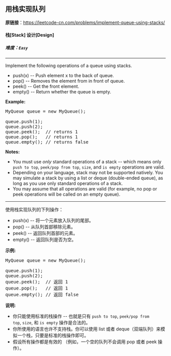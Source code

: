## 用栈实现队列

**原链接**：<https://leetcode-cn.com/problems/implement-queue-using-stacks/>

#### 栈[Stack]    设计[Design]    

##### 难度：**`Easy`**

----- 
<p>Implement the following operations of a queue using stacks.</p>

<ul>
	<li>push(x) -- Push element x to the back of queue.</li>
	<li>pop() -- Removes the element from in front of queue.</li>
	<li>peek() -- Get the front element.</li>
	<li>empty() -- Return whether the queue is empty.</li>
</ul>

<p><b>Example:</b></p>

<pre>
MyQueue queue = new MyQueue();

queue.push(1);
queue.push(2);  
queue.peek();  // returns 1
queue.pop();   // returns 1
queue.empty(); // returns false</pre>

<p><b>Notes:</b></p>

<ul>
	<li>You must use <i>only</i> standard operations of a stack -- which means only <code>push to top</code>, <code>peek/pop from top</code>, <code>size</code>, and <code>is empty</code> operations are valid.</li>
	<li>Depending on your language, stack may not be supported natively. You may simulate a stack by using a list or deque (double-ended queue), as long as you use only standard operations of a stack.</li>
	<li>You may assume that all operations are valid (for example, no pop or peek operations will be called on an empty queue).</li>
</ul>


----- 
<p>使用栈实现队列的下列操作：</p>

<ul>
	<li>push(x) -- 将一个元素放入队列的尾部。</li>
	<li>pop() -- 从队列首部移除元素。</li>
	<li>peek() -- 返回队列首部的元素。</li>
	<li>empty() -- 返回队列是否为空。</li>
</ul>

<p><strong>示例:</strong></p>

<pre>MyQueue queue = new MyQueue();

queue.push(1);
queue.push(2);  
queue.peek();  // 返回 1
queue.pop();   // 返回 1
queue.empty(); // 返回 false</pre>

<p><strong>说明:</strong></p>

<ul>
	<li>你只能使用标准的栈操作 -- 也就是只有&nbsp;<code>push to top</code>,&nbsp;<code>peek/pop from top</code>,&nbsp;<code>size</code>, 和&nbsp;<code>is empty</code>&nbsp;操作是合法的。</li>
	<li>你所使用的语言也许不支持栈。你可以使用 list 或者 deque（双端队列）来模拟一个栈，只要是标准的栈操作即可。</li>
	<li>假设所有操作都是有效的 （例如，一个空的队列不会调用 pop 或者 peek 操作）。</li>
</ul>
